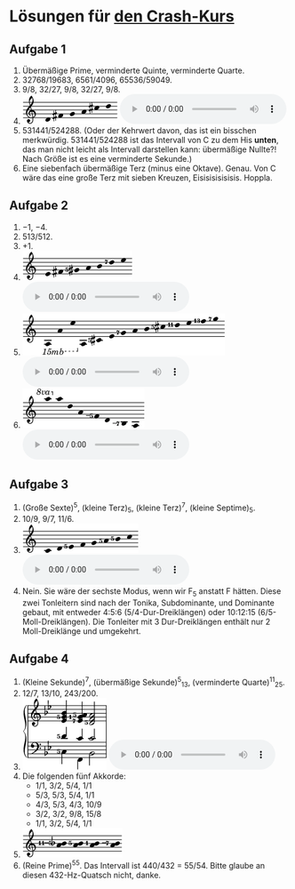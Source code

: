 # Lösungen für [den Crash-Kurs](crash.md)

## Aufgabe 1

1. Übermäßige Prime, verminderte Quinte, verminderte Quarte.
2. 32768/19683, 6561/4096, 65536/59049.
3. 9/8, 32/27, 9/8, 32/27, 9/8.
4. <img src="../assets/solution_1_4.png" alt="D–Fis–G–A–Cis–D"> <audio controls><source src="../assets/audio_11.mp3" type="audio/mpeg"></audio>
5. 531441/524288. (Oder der Kehrwert davon, das ist ein bisschen merkwürdig. 531441/524288 ist das Intervall von C zu dem His **unten**, das man nicht leicht als Intervall darstellen kann: übermäßige Nullte?! Nach Größe ist es eine verminderte Sekunde.)
6. Eine siebenfach übermäßige Terz (minus eine Oktave). Genau. Von C wäre das eine große Terz mit sieben Kreuzen, Eisisisisisisis. Hoppla.

## Aufgabe 2

1. −1, −4.
2. 513/512.
3. +1.
4. <img src="../assets/solution_2_4.png" alt="E–Fis–Gis5–A–H–D7–E"> <audio controls><source src="../assets/audio_12.mp3" type="audio/mpeg"></audio>
5. <img src="../assets/solution_2_5.png" alt="A–A–E–A–Cis5–E–G7–A–H–Cis5–D11–E–F13–G7"> <audio controls><source src="../assets/audio_13.mp3" type="audio/mpeg"></audio>
6. <img src="../assets/solution_2_6.png" alt="A–A–D–A–F_5–D–H_7–A"> <audio controls><source src="../assets/audio_14.mp3" type="audio/mpeg"></audio>

## Aufgabe 3

1. (Große Sexte)<sup>5</sup>, (kleine Terz)<sub>5</sub>, (kleine Terz)<sup>7</sup>, (kleine Septime)<sub>5</sub>.
2. 10/9, 9/7, 11/6.
3. <img src="../assets/solution_3_3.png" alt="C–D–E5–F–G–A5–H5–C"> <audio controls><source src="../assets/audio_15.mp3" type="audio/mpeg"></audio>
4. Nein. Sie wäre der sechste Modus, wenn wir F<sub>5</sub> anstatt F hätten. Diese zwei Tonleitern sind nach der Tonika, Subdominante, und Dominante gebaut, mit entweder 4:5:6 (5/4-Dur-Dreiklängen) oder 10:12:15 (6/5-Moll-Dreiklängen). Die Tonleiter mit 3 Dur-Dreiklängen enthält nur 2 Moll-Dreiklänge und umgekehrt.

## Aufgabe 4

1. (Kleine Sekunde)<sup>7</sup>, (übermäßige Sekunde)<sup>5</sup><sub>13</sub>, (verminderte Quarte)<sup>11</sup><sub>25</sub>.
2. 12/7, 13/10, 243/200.
3. <img src="../assets/solution_4_3.png" alt="C5–D5–Es–G5–B, F–C1–Es7–F–A5, B–C–D5–F–A5"> <audio controls><source src="../assets/audio_16.mp3" type="audio/mpeg"></audio>
4. Die folgenden fünf Akkorde:
	- 1/1, 3/2, 5/4, 1/1
	- 5/3, 5/3, 5/4, 1/1
	- 4/3, 5/3, 4/3, 10/9
	- 3/2, 3/2, 9/8, 15/8
	- 1/1, 3/2, 5/4, 1/1
5. <img src="../assets/solution_4_5.png" alt="A–♭11_5, A–H5, A–H, A–H_7">
6. (Reine Prime)<sup>55</sup>. Das Intervall ist 440/432 = 55/54. Bitte glaube an diesen 432-Hz-Quatsch nicht, danke.
